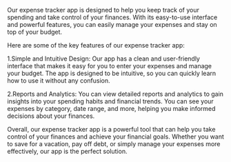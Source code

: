 Our expense tracker app is designed to help you keep track of your spending and take control of your finances. With its easy-to-use interface and powerful features, you can easily manage your expenses and stay on top of your budget.

Here are some of the key features of our expense tracker app:

1.Simple and Intuitive Design: Our app has a clean and user-friendly interface that makes it easy for you to enter your expenses and manage your budget. The app is designed to be intuitive, so you can quickly learn how to use it without any confusion.

2.Reports and Analytics: You can view detailed reports and analytics to gain insights into your spending habits and financial trends. You can see your expenses by category, date range, and more, helping you make informed decisions about your finances.

Overall, our expense tracker app is a powerful tool that can help you take control of your finances and achieve your financial goals. Whether you want to save for a vacation, pay off debt, or simply manage your expenses more effectively, our app is the perfect solution.